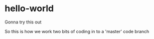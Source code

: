 # hello-world
Gonna try this out

So this is how we work two bits of coding in to a 'master' code branch
